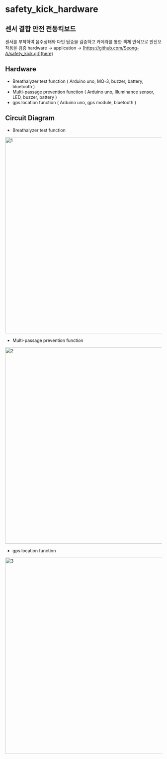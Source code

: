# safety_kick_hardware

## 센서 결합 안전 전동킥보드
센서를 부착하여 음주상태와 다인 탑승을 검증하고 카메라를 통한 객체 인식으로 안전모 착용을 검증
hardware -> 
application -> [https://github.com/Seong-A/safety_kick.git](here)

## Hardware
- Breathalyzer test function ( Arduino uno, MQ-3, buzzer, battery, bluetooth )
- Multi-passage prevention function ( Arduino uno, Illuminance sensor, LED, buzzer, battery )
- gps location function ( Arduino uno, gps module, bluetooth )

## Circuit Diagram
- Breathalyzer test function

<img width="630" alt="1" src="https://github.com/Seong-A/safety_kick/assets/83965377/83a42b3a-f5a9-4887-ab09-a06a924bbbb5">

- Multi-passage prevention function
  
<img width="630" alt="2" src="https://github.com/Seong-A/safety_kick/assets/83965377/8fc280e1-219a-4da5-876a-f63569923bfb">

- gps location function

<img width="630" alt="3" src="https://github.com/Seong-A/safety_kick/assets/83965377/495ad1f6-fd54-40d9-83a7-896a80b9cf21">
